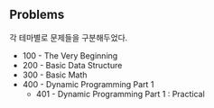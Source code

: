 ## Problems
각 테마별로 문제들을 구분해두었다.

* 100 - The Very Beginning
* 200 - Basic Data Structure
* 300 - Basic Math
* 400 - Dynamic Programming Part 1
    * 401 - Dynamic Programming Part 1 : Practical